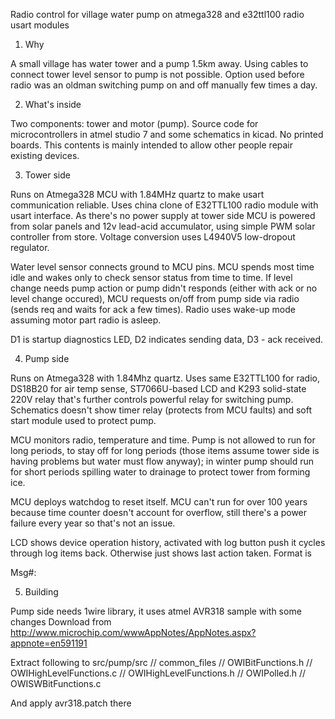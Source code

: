 Radio control for village water pump on atmega328 and e32ttl100 radio usart modules

1) Why

A small village has water tower and a pump 1.5km away. Using cables to connect tower level sensor to pump is not possible. Option used before radio was an oldman switching pump on and off manually few times a day.

2) What's inside

Two components: tower and motor (pump). Source code for microcontrollers in atmel studio 7 and some schematics in kicad. No printed boards. This contents is mainly intended to allow other people repair existing devices.

3) Tower side

Runs on Atmega328 MCU with 1.84MHz quartz to make usart communication reliable. Uses china clone of E32TTL100 radio module with usart interface. As there's no power supply at tower side MCU is powered from solar panels and 12v lead-acid accumulator, using simple PWM solar controller from store. Voltage conversion uses L4940V5 low-dropout regulator. 

Water level sensor connects ground to MCU pins. MCU spends most time idle and wakes only to check sensor status from time to time. If level change needs pump action or pump didn't responds (either with ack or no level change occured), MCU requests on/off from pump side via radio (sends req and waits for ack a few times). Radio uses wake-up mode assuming motor part radio is asleep.

D1 is startup diagnostics LED, D2 indicates sending data, D3 - ack received.

4) Pump side

Runs on Atmega328 with 1.84Mhz quartz. Uses same E32TTL100 for radio, DS18B20 for air temp sense, ST7066U-based LCD and K293 solid-state 220V relay that's further controls powerful relay for switching pump. Schematics doesn't show timer relay (protects from MCU faults) and soft start module used to protect pump.

MCU monitors radio, temperature and time. Pump is not allowed to run for long periods, to stay off for long periods (those items assume tower side is having problems but water must flow anyway); in winter pump should run for short periods spilling water to drainage to protect tower from forming ice.

MCU deploys watchdog to reset itself. MCU can't run for over 100 years because time counter doesn't account for overflow, still there's a power failure every year so that's not an issue.

LCD shows device operation history, activated with log button push it cycles through log items back. Otherwise just shows last action taken. Format is 

Msg#: <time passed since event> <action taken>
<text>

5) Building

Pump side needs 1wire library, it uses atmel AVR318 sample with some changes 
Download from http://www.microchip.com/wwwAppNotes/AppNotes.aspx?appnote=en591191

Extract following to src/pump/src
// common_files
// OWIBitFunctions.h
// OWIHighLevelFunctions.c
// OWIHighLevelFunctions.h
// OWIPolled.h
// OWISWBitFunctions.c

And apply avr318.patch there
